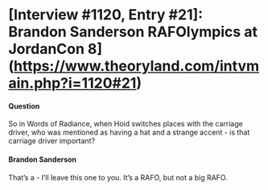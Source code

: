 # [Interview #1120, Entry #21]: Brandon Sanderson RAFOlympics at JordanCon 8](https://www.theoryland.com/intvmain.php?i=1120#21)

#### Question

So in Words of Radiance, when Hoid switches places with the carriage driver, who was mentioned as having a hat and a strange accent - is that carriage driver important?

#### Brandon Sanderson

That’s a - I’ll leave this one to you. It’s a RAFO, but not a big RAFO.

